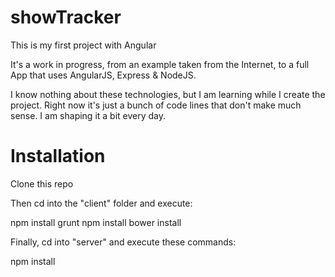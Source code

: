 # showTracker

This is my first project with Angular

It's a work in progress, from an example taken from the Internet, to a full App that uses AngularJS, Express & NodeJS.

I know nothing about these technologies, but I am learning while I create the project. Right now it's just a bunch of code lines that don't make much sense. I am shaping it a bit every day.

# Installation

Clone this repo

Then cd into the "client" folder and execute:

npm install grunt
npm install
bower install

Finally, cd into "server" and execute these commands:

npm install
